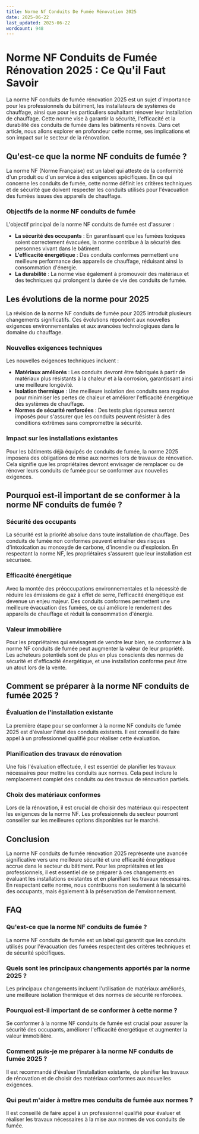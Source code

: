 ```yaml
---
title: Norme Nf Conduits De Fumée Rénovation 2025
date: 2025-06-22
last_updated: 2025-06-22
wordcount: 948
---
```


# Norme NF Conduits de Fumée Rénovation 2025 : Ce Qu'il Faut Savoir

La norme NF conduits de fumée rénovation 2025 est un sujet d'importance pour les professionnels du bâtiment, les installateurs de systèmes de chauffage, ainsi que pour les particuliers souhaitant rénover leur installation de chauffage. Cette norme vise à garantir la sécurité, l'efficacité et la durabilité des conduits de fumée dans les bâtiments rénovés. Dans cet article, nous allons explorer en profondeur cette norme, ses implications et son impact sur le secteur de la rénovation.

## Qu'est-ce que la norme NF conduits de fumée ?

La norme NF (Norme Française) est un label qui atteste de la conformité d'un produit ou d'un service à des exigences spécifiques. En ce qui concerne les conduits de fumée, cette norme définit les critères techniques et de sécurité que doivent respecter les conduits utilisés pour l'évacuation des fumées issues des appareils de chauffage.

### Objectifs de la norme NF conduits de fumée

L'objectif principal de la norme NF conduits de fumée est d'assurer :

- **La sécurité des occupants** : En garantissant que les fumées toxiques soient correctement évacuées, la norme contribue à la sécurité des personnes vivant dans le bâtiment.
- **L'efficacité énergétique** : Des conduits conformes permettent une meilleure performance des appareils de chauffage, réduisant ainsi la consommation d'énergie.
- **La durabilité** : La norme vise également à promouvoir des matériaux et des techniques qui prolongent la durée de vie des conduits de fumée.

## Les évolutions de la norme pour 2025

La révision de la norme NF conduits de fumée pour 2025 introduit plusieurs changements significatifs. Ces évolutions répondent aux nouvelles exigences environnementales et aux avancées technologiques dans le domaine du chauffage.

### Nouvelles exigences techniques

Les nouvelles exigences techniques incluent :

- **Matériaux améliorés** : Les conduits devront être fabriqués à partir de matériaux plus résistants à la chaleur et à la corrosion, garantissant ainsi une meilleure longévité.
- **Isolation thermique** : Une meilleure isolation des conduits sera requise pour minimiser les pertes de chaleur et améliorer l'efficacité énergétique des systèmes de chauffage.
- **Normes de sécurité renforcées** : Des tests plus rigoureux seront imposés pour s'assurer que les conduits peuvent résister à des conditions extrêmes sans compromettre la sécurité.

### Impact sur les installations existantes

Pour les bâtiments déjà équipés de conduits de fumée, la norme 2025 imposera des obligations de mise aux normes lors de travaux de rénovation. Cela signifie que les propriétaires devront envisager de remplacer ou de rénover leurs conduits de fumée pour se conformer aux nouvelles exigences.

## Pourquoi est-il important de se conformer à la norme NF conduits de fumée ?

### Sécurité des occupants

La sécurité est la priorité absolue dans toute installation de chauffage. Des conduits de fumée non conformes peuvent entraîner des risques d'intoxication au monoxyde de carbone, d'incendie ou d'explosion. En respectant la norme NF, les propriétaires s'assurent que leur installation est sécurisée.

### Efficacité énergétique

Avec la montée des préoccupations environnementales et la nécessité de réduire les émissions de gaz à effet de serre, l'efficacité énergétique est devenue un enjeu majeur. Des conduits conformes permettent une meilleure évacuation des fumées, ce qui améliore le rendement des appareils de chauffage et réduit la consommation d'énergie.

### Valeur immobilière

Pour les propriétaires qui envisagent de vendre leur bien, se conformer à la norme NF conduits de fumée peut augmenter la valeur de leur propriété. Les acheteurs potentiels sont de plus en plus conscients des normes de sécurité et d'efficacité énergétique, et une installation conforme peut être un atout lors de la vente.

## Comment se préparer à la norme NF conduits de fumée 2025 ?

### Évaluation de l'installation existante

La première étape pour se conformer à la norme NF conduits de fumée 2025 est d'évaluer l'état des conduits existants. Il est conseillé de faire appel à un professionnel qualifié pour réaliser cette évaluation.

### Planification des travaux de rénovation

Une fois l'évaluation effectuée, il est essentiel de planifier les travaux nécessaires pour mettre les conduits aux normes. Cela peut inclure le remplacement complet des conduits ou des travaux de rénovation partiels.

### Choix des matériaux conformes

Lors de la rénovation, il est crucial de choisir des matériaux qui respectent les exigences de la norme NF. Les professionnels du secteur pourront conseiller sur les meilleures options disponibles sur le marché.

## Conclusion

La norme NF conduits de fumée rénovation 2025 représente une avancée significative vers une meilleure sécurité et une efficacité énergétique accrue dans le secteur du bâtiment. Pour les propriétaires et les professionnels, il est essentiel de se préparer à ces changements en évaluant les installations existantes et en planifiant les travaux nécessaires. En respectant cette norme, nous contribuons non seulement à la sécurité des occupants, mais également à la préservation de l'environnement.

## FAQ

### Qu'est-ce que la norme NF conduits de fumée ?

La norme NF conduits de fumée est un label qui garantit que les conduits utilisés pour l'évacuation des fumées respectent des critères techniques et de sécurité spécifiques.

### Quels sont les principaux changements apportés par la norme 2025 ?

Les principaux changements incluent l'utilisation de matériaux améliorés, une meilleure isolation thermique et des normes de sécurité renforcées.

### Pourquoi est-il important de se conformer à cette norme ?

Se conformer à la norme NF conduits de fumée est crucial pour assurer la sécurité des occupants, améliorer l'efficacité énergétique et augmenter la valeur immobilière.

### Comment puis-je me préparer à la norme NF conduits de fumée 2025 ?

Il est recommandé d'évaluer l'installation existante, de planifier les travaux de rénovation et de choisir des matériaux conformes aux nouvelles exigences.

### Qui peut m'aider à mettre mes conduits de fumée aux normes ?

Il est conseillé de faire appel à un professionnel qualifié pour évaluer et réaliser les travaux nécessaires à la mise aux normes de vos conduits de fumée.